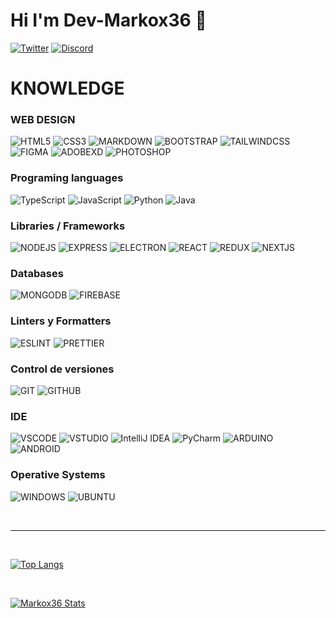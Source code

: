 # Hi I'm Dev-Markox36 👋

[![Twitter](https://img.shields.io/badge/Twitter-1DA1F2?style=for-the-badge&logo=twitter&logoColor=white)](https://twitter.com/markox36)
[![Discord](https://img.shields.io/badge/Discord-7289DA?style=for-the-badge&logo=discord&logoColor=white)](https://discord.com/users/403917639673577482)

# KNOWLEDGE

### WEB DESIGN

![HTML5](https://img.shields.io/badge/HTML5-E34F26?style=flat-square&logo=html5&logoColor=white)
![CSS3](https://img.shields.io/badge/CSS3-1572B6?style=flat-square&logo=css3&logoColor=white)
![MARKDOWN](https://img.shields.io/badge/Markdown-000000?style=flat-square&logo=markdown&logoColor=white)
![BOOTSTRAP](https://img.shields.io/badge/Bootstrap-563D7C?style=flat-square&logo=bootstrap&logoColor=white)
![TAILWINDCSS](https://img.shields.io/badge/Tailwind_CSS-38B2AC?style=flat-square&logo=tailwind-css&logoColor=white)
![FIGMA](https://img.shields.io/badge/Figma-F24E1E?style=flat-square&logo=figma&logoColor=white)
![ADOBEXD](https://img.shields.io/badge/Adobe%20XD-470137?style=flat-square&logo=Adobe%20XD&logoColor=#FF61F6)
![PHOTOSHOP](https://img.shields.io/badge/Adobe%20Photoshop-31A8FF?style=flat-square&logo=Adobe%20Photoshop&logoColor=black)

### Programing languages

![TypeScript](https://img.shields.io/badge/TypeScript-007ACC?style=flat-square&logo=typescript&logoColor=white)
![JavaScript](https://img.shields.io/badge/JavaScript-323330?style=flat-square&logo=javascript&logoColor=F7DF1E)
![Python](https://img.shields.io/badge/Python-FFD43B?style=flat-square&logo=python&logoColor=blue)
![Java](https://img.shields.io/badge/Java-ED8B00?style=flat-square&logo=java&logoColor=white)

### Libraries / Frameworks

![NODEJS](https://img.shields.io/badge/Node.js-339933?style=flat-square&logo=nodedotjs&logoColor=white)
![EXPRESS](https://img.shields.io/badge/Express.js-479464?style=flat-square&logo=express&logoColor=white)
![ELECTRON](https://img.shields.io/badge/Electron-2B2E3A?style=flat-square&logo=electron&logoColor=9FEAF9)
![REACT](https://img.shields.io/badge/React-20232A?style=flat-square&logo=react&logoColor=61DAFB)
![REDUX](https://img.shields.io/badge/Redux-593D88?style=flat-square&logo=redux&logoColor=white)
![NEXTJS](https://img.shields.io/badge/next.js-000000?style=flat-square&logo=nextdotjs&logoColor=white)

### Databases

![MONGODB](https://img.shields.io/badge/MongoDB-4EA94B?style=flat-square&logo=mongodb&logoColor=white)
![FIREBASE](https://img.shields.io/badge/firebase-ffca28?style=flat-square&logo=firebase&logoColor=black)

### Linters y Formatters

![ESLINT](https://img.shields.io/badge/eslint-3A33D1?style=flat-square&logo=eslint&logoColor=white)
![PRETTIER](https://img.shields.io/badge/prettier-1A2C34?style=flat-square&logo=prettier&logoColor=F7BA3E)

### Control de versiones

![GIT](https://img.shields.io/badge/GIT-E44C30?style=flat-square&logo=git&logoColor=white)
![GITHUB](https://img.shields.io/badge/GitHub-100000?style=flat-square&logo=github&logoColor=white)

### IDE

![VSCODE](https://img.shields.io/badge/Visual_Studio_Code-0078D4?style=flat-square&logo=visual%20studio%20code&logoColor=white)
![VSTUDIO](https://img.shields.io/badge/Visual_Studio-5C2D91?style=flat-square&logo=visual%20studio&logoColor=white)
![IntelliJ IDEA](https://img.shields.io/badge/IntelliJ_IDEA-ff3b3b?style=flat-square&logo=intellij-idea&logoColor=white)
![PyCharm](https://img.shields.io/badge/PyCharm-c9bb18?style=flat-square&logo=PyCharm&logoColor=white)
![ARDUINO](https://img.shields.io/badge/Arduino_IDE-00979D?style=flat-square&logo=arduino&logoColor=white)
![ANDROID](https://img.shields.io/badge/Android_Studio-3DDC84?style=flat-square&logo=android-studio&logoColor=white)

### Operative Systems

![WINDOWS](https://img.shields.io/badge/Windows-0078D6?style=flat-square&logo=windows&logoColor=white)
![UBUNTU](https://img.shields.io/badge/Ubuntu-E95420?style=flat-square&logo=ubuntu&logoColor=white)

<br />

---

<br />

[![Top Langs](https://github-readme-stats.vercel.app/api/top-langs/?username=Dev-Markox36&count_private=true&layout=compact&bg_color=1a1c1f&theme=dark&border_radius=10&hide_border=true&custom_title=Most+Used+Languages)](https://github.com/Dev-Markox36)

<br />

[![Markox36 Stats](https://github-readme-stats.vercel.app/api?username=Dev-Markox36&count_private=true&include_all_commits=true&show_icons=truecount_private=true&layout=compact&theme=dark&hide_border=true&bg_color=1a1c1f&border_radius=10&custom_title=Stadistics+of+Dev-Markox36)](https://github.com/Dev-Markox36)
